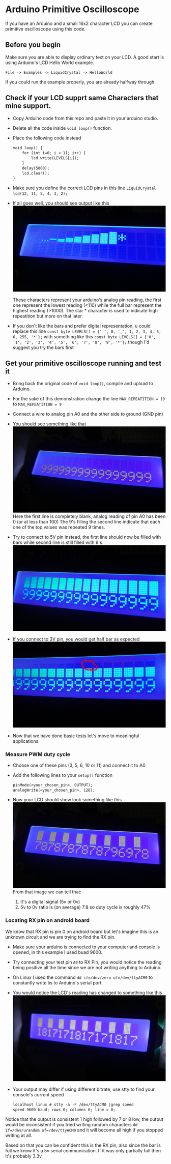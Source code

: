 # Arduino Primitive Oscilloscope
If you have an Arduino and a small 16x2 character LCD you can create primitive oscilloscope using this code.

## Before you begin
Make sure you are able to display ordinary text on your LCD. A good start is using Arduino's LCD Hello World example.

    File -> Examples -> LiquidCrystal -> HelloWorld

If you could run the example properly, you are already halfway through.

## Check if your LCD supprt same Characters that mine support.
* Copy Arduino code from this repo and paste it in your arduino studio.
* Delete all the code inside `void loop()` function.
* Place the following code instead

      void loop() {
          for (int i=0; i < 11; i++) {
              lcd.write(LEVELS[i]);
          }
          delay(5000);
          lcd.clear();
      }
* Make sure you define the correct LCD pins in this line `LiquidCrystal lcd(12, 11, 5, 4, 3, 2);`
* If all goes well, you should see output like this
  ![Test](https://raw.githubusercontent.com/ramast/arduino-lcd-oscilloscope/master/images/test.jpg "Test Image")

  These characters represent your arduino's analog pin reading, the first one represent the lowest reading (<110) while the full bar represent the highest reading (>1000).
  The star \* character is used to indicate high repeatition but more on that later.

* If you don't like the bars and prefer digital representation, u could replace this line
  `const byte LEVELS[] = {' ', 0, '_', 1, 2, 3, 4, 5, 6, 255, '*'};`
  with something like this
  `const byte LEVELS[] = {'0', '1', '2', '3', '4', '5', '6', '7', '8', '9', '*'};`
  though I'd suggest you try the bars first

## Get your primitive oscilloscope running and test it
* Bring back the original code of `void loop()`, compile and upload to Arduino.
* For the sake of this demonstration change the line `MAX_REPEATITION = 19` to `MAX_REPEATITION = 9`
* Connect a wire to analog pin A0 and the other side to ground (GND pin)
* You should see something like that
    ![Ground Image](https://raw.githubusercontent.com/ramast/arduino-lcd-oscilloscope/master/images/ground.jpg "LCD Image")
  Here the first line is completely blank, analog reading of pin A0 has been 0 (or at less than 100) 
  The 9's filling the second line indicate that each one of the top values was repeated 9 times.
* Try to connect to 5V pin instead, the first line should now be filled with bars while second line is still filled with  9's
  ![5V Image](https://raw.githubusercontent.com/ramast/arduino-lcd-oscilloscope/master/images/5v.jpg "5V LCD Image")
* If you connect to 3V pin, you would get half bar as expected
  ![3V Image](https://raw.githubusercontent.com/ramast/arduino-lcd-oscilloscope/master/images/3-3v.jpg "3V LCD Image")

* Now that we have done basic tests let's move to meaningful applications

### Measure PWM duty cycle
* Choose one of these pins (3, 5, 6, 10 or 11) and connect it to A0
* Add the following lines to your `setup()` function

      pinMode(<your_chosen_pin>, OUTPUT);
      analogWrite(<your_chosen_pin>, 128);

 * Now your LCD should show look something like this
   ![PWM Image](https://raw.githubusercontent.com/ramast/arduino-lcd-oscilloscope/master/images/pwm.jpg "PWM LCD Image")
   From that image we can tell that:
   1. It's a digital signal (5v or 0v)
   2. 5v to 0v ratio is (on average) 7:8 so duty cycle is roughly 47%

### Locating RX pin on android board
We know that RX pin is pin 0 on android board but let's imagine this is an unknown circuit and we are trying to find the RX pin.

* Make sure your arduino is connected to your computer and console is opened, in this example I used buad 9600.
* Try connecting your test pin `A0` to RX Pin, you would notice the reading being positive all the time since we are not writing anything to Arduino.
* On Linux I used the command `dd if=/dev/zero of=/dev/ttyACM0` to constantly write `0`s to Arduino's serial port.
* You would notice the LCD's reading has changed to something like this
  ![Serial Image](https://raw.githubusercontent.com/ramast/arduino-lcd-oscilloscope/master/images/serial_rx.jpg "Serial RX LCD Image")
* Your output may differ if using different bitrate, use stty to find your console's current speed

      localhost linux # stty -a -F /dev/ttyACM0 |grep speed
      speed 9600 baud; rows 0; columns 0; line = 0;

Notice that the output is consistent 1 high followed by 7 or 8 low, the output would be inconsistent if you tried writing random characters `dd if=/dev/urandom of=/dev/ttyACM0` and it will become all high if you stopped writing at all.

Based on that you can be confident this is the RX pin, also since the bar is full we know it's a 5v serial communication. If it was only partially full then it's probably 3.3v
